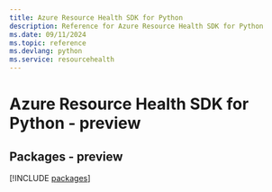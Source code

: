 ```yaml
---
title: Azure Resource Health SDK for Python
description: Reference for Azure Resource Health SDK for Python
ms.date: 09/11/2024
ms.topic: reference
ms.devlang: python
ms.service: resourcehealth
---
```

# Azure Resource Health SDK for Python - preview
## Packages - preview
[!INCLUDE [packages](resource-health-index.md)]